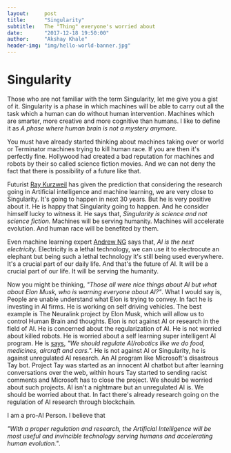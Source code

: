 ```yaml
---
layout:     post
title:      "Singularity"
subtitle:   The "Thing" everyone's worried about
date:       "2017-12-18 19:50:00"
author:     "Akshay Khale"
header-img: "img/hello-world-banner.jpg"
---
```

<h1>Singularity</h1>
<p>Those who are not familiar with the term Singularity, let me give you a gist of it. Singularity is a phase in which machines will be able to carry out all the task which a human can do without human intervention. Machines which are smarter, more creative and more cognitive than humans. I like to define it as <i>A phase where human brain is not a mystery anymore.</i></p>

<p>You must have already started thinking about machines taking over or world or Terminator machines trying to kill human race. If you are then it's perfectly fine. Hollywood had created a bad reputation for machines and robots by their so called science fiction movies. And we can not deny the fact that there is possibility of a future like that.</p>

<p>Futurist <a href="https://en.wikipedia.org/wiki/Ray_Kurzweil" target="_blank">Ray Kurzweil</a> has given the prediction that considering the research going in Artificial intelligence and machine learning, we are very close to Singularity. It's going to happen in next 30 years. But he is very positive about it. He is happy that Singularity going to happen. And he consider himself lucky to witness it. He says that, <i>Singularity is science and not science fiction.</i> Machines will be serving humanity. Machines will accelerate evolution. And human race will be benefited by them.</p>

<p>Even machine learning expert <a href="http://www.andrewng.org/about/" target="_blank">Andrew NG</a> says that, <i>AI is the next electricity.</i> Electricity is a lethal technology, we can use it to electrocute an elephant but being such a lethal technology it's still being used everywhere. It's a crucial part of our daily life. And that's the future of AI. It will be a crucial part of our life. It will be serving the humanity.</p>

<p>Now you might be thinking, <i>"Those all were nice things about AI but what about Elon Musk, who is warning everyone about AI?"</i>. What I would say is, People are unable understand what Elon is trying to convey. In fact he is investing in AI firms. He is working on self driving vehicles. The best example is The Neuralink project by Elon Musk, which will allow us to control Human Brain and thoughts. Elon is not against AI or research in the field of AI. He is concerned about the regularization of AI. He is not worried about killed robots. He is worried about a self learning super intelligent AI program. He is <a href="https://twitter.com/elonmusk/status/934889932807593984?lang=en" target="_blank">says</a>, <i>"We should regulate AI/robotics like we do food, medicines, aircraft and cars.".</i> He is not against AI or Singularity, he is against unregulated AI research. An AI program like Microsoft's disastrous Tay bot. Project Tay was started as an innocent AI chatbot but after learning conversations over the web, within hours Tay started to sending racist comments and Microsoft has to close the project. We should be worried about such projects. AI isn't a nightmare but an unregulated AI is. We should be worried about that. In fact there's already research going on the regulation of AI research through blockchain.</p>

<p>I am a pro-AI Person. I believe that</p>

<p><i>"With a proper regulation and research, the Artificial Intelligence will be most useful and invincible technology serving humans and accelerating human evolution."</i>.</p>